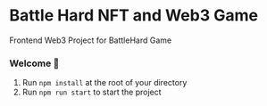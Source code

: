 # Battle Hard NFT and Web3 Game
Frontend Web3 Project for BattleHard Game

### **Welcome 👋**
1. Run `npm install` at the root of your directory
2. Run `npm run start` to start the project
